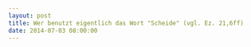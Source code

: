 ```yaml
---
layout: post
title: Wer benutzt eigentlich das Wort "Scheide" (vgl. Ez. 21,6ff)
date: 2014-07-03 08:00:00
---
```


